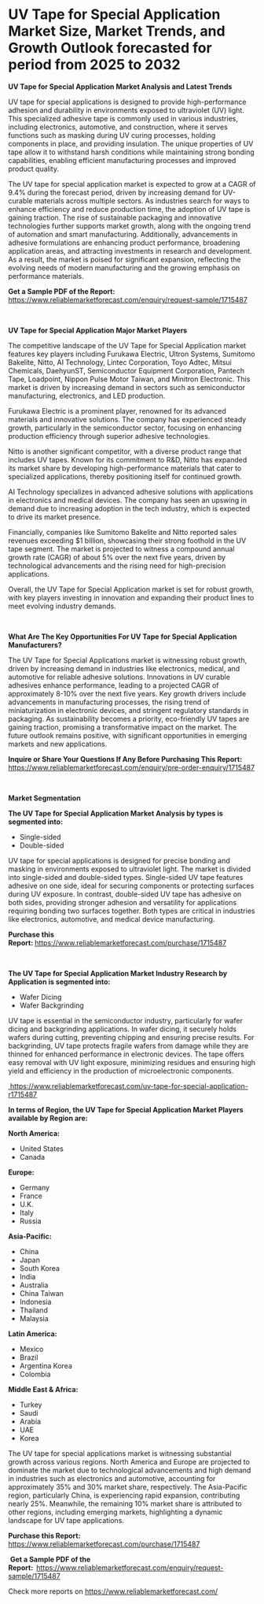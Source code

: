 <p><h1>UV Tape for Special Application Market Size, Market Trends, and Growth Outlook forecasted for period from 2025 to 2032</h1></p><p><strong>UV Tape for Special Application Market Analysis and Latest Trends</strong></p>
<p><p>UV tape for special applications is designed to provide high-performance adhesion and durability in environments exposed to ultraviolet (UV) light. This specialized adhesive tape is commonly used in various industries, including electronics, automotive, and construction, where it serves functions such as masking during UV curing processes, holding components in place, and providing insulation. The unique properties of UV tape allow it to withstand harsh conditions while maintaining strong bonding capabilities, enabling efficient manufacturing processes and improved product quality.</p><p>The UV tape for special application market is expected to grow at a CAGR of 9.4% during the forecast period, driven by increasing demand for UV-curable materials across multiple sectors. As industries search for ways to enhance efficiency and reduce production time, the adoption of UV tape is gaining traction. The rise of sustainable packaging and innovative technologies further supports market growth, along with the ongoing trend of automation and smart manufacturing. Additionally, advancements in adhesive formulations are enhancing product performance, broadening application areas, and attracting investments in research and development. As a result, the market is poised for significant expansion, reflecting the evolving needs of modern manufacturing and the growing emphasis on performance materials.</p></p>
<p><strong>Get a Sample PDF of the Report:&nbsp;</strong> <a href="https://www.reliablemarketforecast.com/enquiry/request-sample/1715487?utm_campaign=2949&utm_medium=2&utm_source=Github&utm_content=ia&utm_term=28032025&utm_id=uv-tape-for-special-application">https://www.reliablemarketforecast.com/enquiry/request-sample/1715487</a></p>
<p>&nbsp;</p>
<p><strong>UV Tape for Special Application Major Market Players</strong></p>
<p><p>The competitive landscape of the UV Tape for Special Application market features key players including Furukawa Electric, Ultron Systems, Sumitomo Bakelite, Nitto, AI Technology, Lintec Corporation, Toyo Adtec, Mitsui Chemicals, DaehyunST, Semiconductor Equipment Corporation, Pantech Tape, Loadpoint, Nippon Pulse Motor Taiwan, and Minitron Electronic. This market is driven by increasing demand in sectors such as semiconductor manufacturing, electronics, and LED production.</p><p>Furukawa Electric is a prominent player, renowned for its advanced materials and innovative solutions. The company has experienced steady growth, particularly in the semiconductor sector, focusing on enhancing production efficiency through superior adhesive technologies.</p><p>Nitto is another significant competitor, with a diverse product range that includes UV tapes. Known for its commitment to R&D, Nitto has expanded its market share by developing high-performance materials that cater to specialized applications, thereby positioning itself for continued growth.</p><p>AI Technology specializes in advanced adhesive solutions with applications in electronics and medical devices. The company has seen an upswing in demand due to increasing adoption in the tech industry, which is expected to drive its market presence.</p><p>Financially, companies like Sumitomo Bakelite and Nitto reported sales revenues exceeding $1 billion, showcasing their strong foothold in the UV tape segment. The market is projected to witness a compound annual growth rate (CAGR) of about 5% over the next five years, driven by technological advancements and the rising need for high-precision applications.</p><p>Overall, the UV Tape for Special Application market is set for robust growth, with key players investing in innovation and expanding their product lines to meet evolving industry demands.</p></p>
<p>&nbsp;</p>
<p><strong>What Are The Key Opportunities For UV Tape for Special Application Manufacturers?</strong></p>
<p><p>The UV Tape for Special Applications market is witnessing robust growth, driven by increasing demand in industries like electronics, medical, and automotive for reliable adhesive solutions. Innovations in UV curable adhesives enhance performance, leading to a projected CAGR of approximately 8-10% over the next five years. Key growth drivers include advancements in manufacturing processes, the rising trend of miniaturization in electronic devices, and stringent regulatory standards in packaging. As sustainability becomes a priority, eco-friendly UV tapes are gaining traction, promising a transformative impact on the market. The future outlook remains positive, with significant opportunities in emerging markets and new applications.</p></p>
<p><strong>Inquire or Share Your Questions If Any Before Purchasing This Report:</strong> <a href="https://www.reliablemarketforecast.com/enquiry/pre-order-enquiry/1715487?utm_campaign=2949&utm_medium=2&utm_source=Github&utm_content=ia&utm_term=28032025&utm_id=uv-tape-for-special-application">https://www.reliablemarketforecast.com/enquiry/pre-order-enquiry/1715487</a></p>
<p>&nbsp;</p>
<p><strong>Market Segmentation</strong></p>
<p><strong>The UV Tape for Special Application Market Analysis by types is segmented into:</strong></p>
<p><ul><li>Single-sided</li><li>Double-sided</li></ul></p>
<p><p>UV tape for special applications is designed for precise bonding and masking in environments exposed to ultraviolet light. The market is divided into single-sided and double-sided types. Single-sided UV tape features adhesive on one side, ideal for securing components or protecting surfaces during UV exposure. In contrast, double-sided UV tape has adhesive on both sides, providing stronger adhesion and versatility for applications requiring bonding two surfaces together. Both types are critical in industries like electronics, automotive, and medical device manufacturing.</p></p>
<p><strong>Purchase this Report:&nbsp;</strong><a href="https://www.reliablemarketforecast.com/purchase/1715487?utm_campaign=2949&utm_medium=2&utm_source=Github&utm_content=ia&utm_term=28032025&utm_id=uv-tape-for-special-application">https://www.reliablemarketforecast.com/purchase/1715487</a></p>
<p>&nbsp;</p>
<p><strong>The UV Tape for Special Application Market Industry Research by Application is segmented into:</strong></p>
<p><ul><li>Wafer Dicing</li><li>Wafer Backgrinding</li></ul></p>
<p><p>UV tape is essential in the semiconductor industry, particularly for wafer dicing and backgrinding applications. In wafer dicing, it securely holds wafers during cutting, preventing chipping and ensuring precise results. For backgrinding, UV tape protects fragile wafers from damage while they are thinned for enhanced performance in electronic devices. The tape offers easy removal with UV light exposure, minimizing residues and ensuring high yield and efficiency in the production of microelectronic components.</p></p>
<p><a href="https://www.reliablemarketforecast.com/uv-tape-for-special-application-r1715487?utm_campaign=2949&utm_medium=2&utm_source=Github&utm_content=ia&utm_term=28032025&utm_id=uv-tape-for-special-application">&nbsp;https://www.reliablemarketforecast.com/uv-tape-for-special-application-r1715487</a></p>
<p><strong>In terms of Region, the UV Tape for Special Application Market Players available by Region are:</strong></p>
<p>
    <p> <strong> North America: </strong>
        <ul>
            <li>United States</li>
            <li>Canada</li>
        </ul>
        </p> 
    <p> <strong> Europe: </strong>
        <ul>
            <li>Germany</li>
            <li>France</li>
            <li>U.K.</li>
            <li>Italy</li>
            <li>Russia</li>
        </ul>
        </p> 
    <p> <strong> Asia-Pacific: </strong>
        <ul>
            <li>China</li>
            <li>Japan</li>
            <li>South Korea</li>
            <li>India</li>
            <li>Australia</li>
            <li>China Taiwan</li>
            <li>Indonesia</li>
            <li>Thailand</li>
            <li>Malaysia</li>
        </ul>
        </p> 
    <p> <strong> Latin America: </strong>
        <ul>
            <li>Mexico</li>
            <li>Brazil</li>
            <li>Argentina Korea</li>
            <li>Colombia</li>
        </ul>
        </p> 
    <p> <strong> Middle East & Africa: </strong>
        <ul>
            <li>Turkey</li>
            <li>Saudi</li>
            <li>Arabia</li>
            <li>UAE</li>
            <li>Korea</li>
        </ul>
    </p>
    </p>
<p><p>The UV tape for special applications market is witnessing substantial growth across various regions. North America and Europe are projected to dominate the market due to technological advancements and high demand in industries such as electronics and automotive, accounting for approximately 35% and 30% market share, respectively. The Asia-Pacific region, particularly China, is experiencing rapid expansion, contributing nearly 25%. Meanwhile, the remaining 10% market share is attributed to other regions, including emerging markets, highlighting a dynamic landscape for UV tape applications.</p></p>
<p><strong>Purchase this Report: </strong><a href="https://www.reliablemarketforecast.com/purchase/1715487?utm_campaign=2949&utm_medium=2&utm_source=Github&utm_content=ia&utm_term=28032025&utm_id=uv-tape-for-special-application">https://www.reliablemarketforecast.com/purchase/1715487</a></p>
<p>&nbsp;<strong>Get a Sample PDF of the Report:&nbsp;&nbsp;</strong><a href="https://www.reliablemarketforecast.com/enquiry/request-sample/1715487?utm_campaign=2949&utm_medium=2&utm_source=Github&utm_content=ia&utm_term=28032025&utm_id=uv-tape-for-special-application">https://www.reliablemarketforecast.com/enquiry/request-sample/1715487</a></p>
<p><strong></strong></p>
<p>Check more reports on <a href="https://www.reliablemarketforecast.com/?utm_campaign=2949&utm_medium=2&utm_source=Github&utm_content=ia&utm_term=28032025&utm_id=uv-tape-for-special-application">https://www.reliablemarketforecast.com/</a></p>
